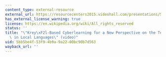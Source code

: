 ```yaml
---
content_type: external-resource
external_url: https://resourcecenters2015.videohall.com/presentations/519
has_external_license_warning: true
license: https://en.wikipedia.org/wiki/All_rights_reserved
status: ''
title: "\"Krey\xF2l-Based Cyberlearning for a New Perspective on the Teaching of STEM\
  \ in Local Languages\" (video)"
uid: 5bb5be4f-53f9-4b9a-9a22-00bc90b7d563
wayback_url: ''
---
```

